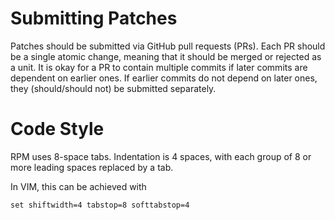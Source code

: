 # Submitting Patches

Patches should be submitted via GitHub pull requests (PRs).  Each PR should be a
single atomic change, meaning that it should be merged or rejected as a unit.
It is okay for a PR to contain multiple commits if later commits are dependent
on earlier ones.  If earlier commits do not depend on later ones, they
(should/should not) be submitted separately.

# Code Style

RPM uses 8-space tabs.  Indentation is 4 spaces, with each group of 8 or more
leading spaces replaced by a tab.

In VIM, this can be achieved with

```vim
set shiftwidth=4 tabstop=8 softtabstop=4
```
